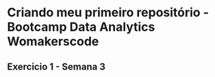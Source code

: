 #  Criando meu primeiro repositório - Bootcamp Data Analytics Womakerscode
## Exercicio 1 - Semana 3

